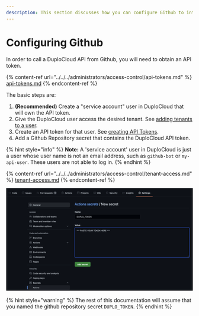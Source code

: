 ```yaml
---
description: This section discusses how you can configure Github to integrate with Duplo
---
```


# Configuring Github

In order to call a DuploCloud API from Github, you will need to obtain an API token.

{% content-ref url="../../../administrators/access-control/api-tokens.md" %}
[api-tokens.md](../../../administrators/access-control/api-tokens.md)
{% endcontent-ref %}

The basic steps are:

1. **(Recommended)** Create a "service account" user in DuploCloud that will own the API token.
2. Give the DuploCloud user access the desired tenant. See [adding tenants to a user](../../../administrators/access-control/tenant-access.md#adding-tenant-access-for-a-user).
3. Create an API token for that user. See [creating API Tokens](../../../administrators/access-control/api-tokens.md).
4. Add a Github Repository secret that contains the DuploCloud API token.

{% hint style="info" %}
**Note:** A 'service account' user in DuploCloud is just a user whose user name is not an email address, such as `github-bot` or `my-api-user`. These users are not able to log in.
{% endhint %}

{% content-ref url="../../../administrators/access-control/tenant-access.md" %}
[tenant-access.md](../../../administrators/access-control/tenant-access.md)
{% endcontent-ref %}

![](<../../../.gitbook/assets/Screen Shot 2022-02-24 at 2.32.57 PM.png>)

{% hint style="warning" %}
The rest of this documentation will assume that you named the github repository secret `DUPLO_TOKEN`.
{% endhint %}
